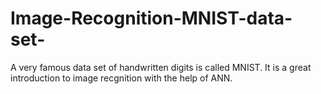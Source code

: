 # Image-Recognition-MNIST-data-set-
A very famous data set of handwritten digits is called MNIST. It is a great introduction to image recgnition with the help of ANN.
